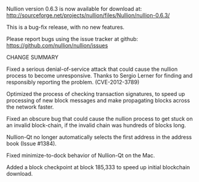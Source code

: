 Nullion version 0.6.3 is now available for download at:
  http://sourceforge.net/projects/nullion/files/Nullion/nullion-0.6.3/

This is a bug-fix release, with no new features.

Please report bugs using the issue tracker at github:
  https://github.com/nullion/nullion/issues

CHANGE SUMMARY

Fixed a serious denial-of-service attack that could cause the
nullion process to become unresponsive. Thanks to Sergio Lerner
for finding and responsibly reporting the problem. (CVE-2012-3789)

Optimized the process of checking transaction signatures, to
speed up processing of new block messages and make propagating
blocks across the network faster.

Fixed an obscure bug that could cause the nullion process to get
stuck on an invalid block-chain, if the invalid chain was
hundreds of blocks long.

Nullion-Qt no longer automatically selects the first address
in the address book (Issue #1384).

Fixed minimize-to-dock behavior of Nullion-Qt on the Mac.

Added a block checkpoint at block 185,333 to speed up initial
blockchain download.
